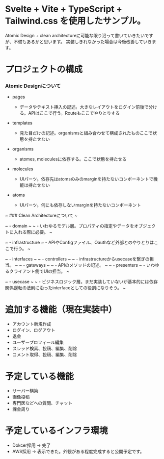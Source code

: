# Svelte + Vite + TypeScript + Tailwind.css を使用したサンプル。

Atomic Design + clean architectureに可能な限り沿って書いていきたいですが、不備もあるかと思います。
実装しきれなかった場合は今後改善していきます。

# プロジェクトの構成
### Atomic Designについて

- pages
	- データやテキスト挿入の記述。大きなレイアウトをログイン前後で分ける。APIはここで行う。Routeもここでやりとりする

- templates
	- 見た目だけの記述。organismsと組み合わせて構成されたものここで状態を持たせない

- organisms
	- atomes, moleculesに依存する。ここで状態を持たせる

- molecules
	- UIパーツ。依存先はatomsのみのmarginを持たないコンポーネントで機能は持たせない

- atoms
	- UIパーツ。何にも依存しないmarginを持たないコンポーネント

~ ### Clean Architectureについて ~

~ - domain ~
	~ - いわゆるモデル層。プロパティの指定やデータをオブジェクトに入れる際に必要。 ~

~ - infrastructure ~
	- APIやConfigファイル、Oauthなど外部とのやりとりはここで行う。 ~

~ - interfaces ~
	~ - controllers ~
		~ - infrastructureからusecaseを繋ぎの担当。 ~
	~ - gateways ~
		~ - APIのメソッドの記述。 ~
	~ - presenters
		~ - いわゆるクライアント側でUIの担当。 ~

~ - usecase ~
	~ - ビジネスロジック層。まだ実装していないが基本的には依存関係逆転の法則に沿ったinterfaceとしての役割になりそう。 ~

# 追加する機能（現在実装中）
- アカウント新規作成
- ログイン、ログアウト
- 退会
- ユーザープロフィール編集
- スレッド検索、投稿、編集、削除
- コメント取得、投稿、編集、削除

# 予定している機能
- サーバー構築
- 画像投稿
- 専門医などへの質問、チャット
- 課金周り

# 予定しているインフラ環境
- Dokcer採用 → 完了
- AWS採用 → 表示できた。外観がある程度完成すると公開予定です。
